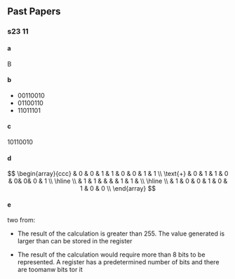 ## Past Papers
### s23 11
#### a
B
#### b
- 00110010 
- 01100110 
- 11011101
#### c
10110010

#### d
$$
\begin{array}{ccc}
 & 0 & 0 & 1 & 1 & 0 & 0 & 1 & 1 \\
\text{+} & 0 & 1 & 1 & 0 & 0& 0& 0 & 1 \\
\hline \\
 & 1 & 1 & & & & 1 & 1 &  \\
\hline \\
 & 1 & 0 & 0 & 1 & 0 & 1 & 0 & 0 \\
\end{array}
$$
#### e
two from:
- The result of the calculation is greater than 255.
  The value generated is larger than can be stored in the register

- The result of the calculation would require more than 8 bits to be represented.
A register has a predetermined number of bits and there are toomanw bits tor it